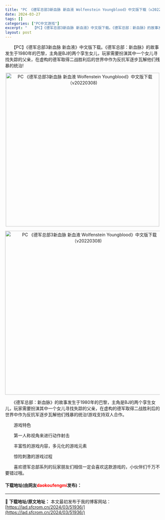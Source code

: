 ```yaml
---
title: "PC 《德军总部3新血脉 新血液 Wolfenstein Youngblood》中文版下载（v20220308)"
date: 2024-03-27
tags: []
categories: ["PC中文游戏"]
excerpt: "　　【PC】《德军总部3新血脉 新血液》中文版下载。《德军总部：新血脉》的故事发生于1980年的巴黎，主角是BJ的两个孪生女儿，玩家需要扮演其中一个女儿寻找失踪的父亲，在虚构的德军取得二战胜利后的世界中作为反抗军逐步瓦解他们残暴的统治! 　　《德军总部：新血脉》的故事发生于1980年的巴黎，主角是B&hellip;"
layout: post
---
```


 <p>　　【PC】《德军总部3新血脉 新血液》中文版下载。《德军总部：新血脉》的故事发生于1980年的巴黎，主角是BJ的两个孪生女儿，玩家需要扮演其中一个女儿寻找失踪的父亲，在虚构的德军取得二战胜利后的世界中作为反抗军逐步瓦解他们残暴的统治!</p> <p align="center"><img align="" border="0" src="https://lad.sfcrom.cn/wp-content/uploads/2024/03/20240327_6603971a579db.webp" width="500" alt="PC 《德军总部3新血脉 新血液 Wolfenstein Youngblood》中文版下载（v20220308)" /></p> <p align="center"><img align="" border="0" src="https://lad.sfcrom.cn/wp-content/uploads/2024/03/20240327_6603971ab933a.webp" width="533" alt="PC 《德军总部3新血脉 新血液 Wolfenstein Youngblood》中文版下载（v20220308)" /></p> <p>　　《德军总部：新血脉》的故事发生于1980年的巴黎，主角是BJ的两个孪生女儿，玩家需要扮演其中一个女儿寻找失踪的父亲，在虚构的德军取得二战胜利后的世界中作为反抗军逐步瓦解他们残暴的统治!游戏支持双人合作。</p> <p>　　游戏特色</p> <p>　　第一人称视角来进行动作射击</p> <p>　　丰富性的游戏内容，多元化的游戏元素</p> <p>　　惊险刺激的游戏过程</p> <p>　　喜欢德军总部系列的玩家朋友们相信一定会喜欢这款游戏的，小伙伴们千万不要错过哦。</p> <p><h4>下载地址(由网友<font color="red">daokoufengmi</font>发布)：</h4></p> 

---
📖 **下载地址/原文地址：** 本文最初发布于我的博客网站：[https://lad.sfcrom.cn/2024/03/51936/](https://lad.sfcrom.cn/2024/03/51936/)
